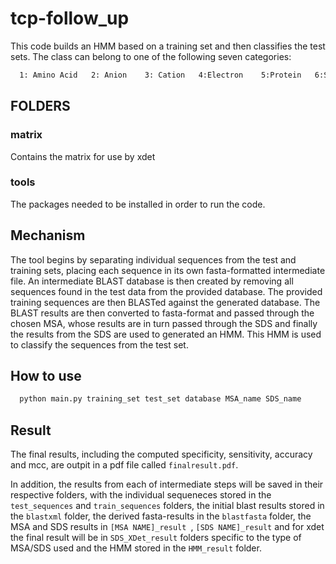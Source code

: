 # tcp-follow_up
This code builds an HMM based on a training set and then classifies the test sets. The class can belong to one of the following seven categories:
```bash
  1: Amino Acid   2: Anion    3: Cation   4:Electron    5:Protein   6:Sugar   7:Other
```
## FOLDERS

### matrix

Contains the matrix for use by xdet

### tools
The packages needed to be installed in order to run the code.

## Mechanism
The tool begins by separating individual sequences from the test and training sets, placing each sequence in its own fasta-formatted intermediate file. An intermediate BLAST database is then created by removing all sequences found in the test data from the provided database. The provided training sequences are then BLASTed against the generated database. The BLAST results are then converted to fasta-format and passed through the chosen MSA, whose results are in turn passed through the SDS and finally the results from the SDS are used to generated an HMM. This HMM is used to classify the sequences from the test set.

## How to use

```bash
  python main.py training_set test_set database MSA_name SDS_name
```

## Result
The final results, including the computed specificity, sensitivity, accuracy and mcc, are outpit in a pdf file called ```finalresult.pdf```.

In addition, the results from each of intermediate steps will be saved in their respective folders, with the individual sequeneces stored in the ```test_sequences``` and ```train_sequences``` folders, the initial blast results stored in the ```blastxml``` folder, the derived fasta-results in the ```blastfasta``` folder, the MSA and SDS results in ```[MSA NAME]_result ```, ```[SDS NAME]_result``` and for xdet the final result will be in ```SDS_XDet_result``` folders specific to the type of MSA/SDS used and the HMM stored in the ```HMM_result``` folder.

  

